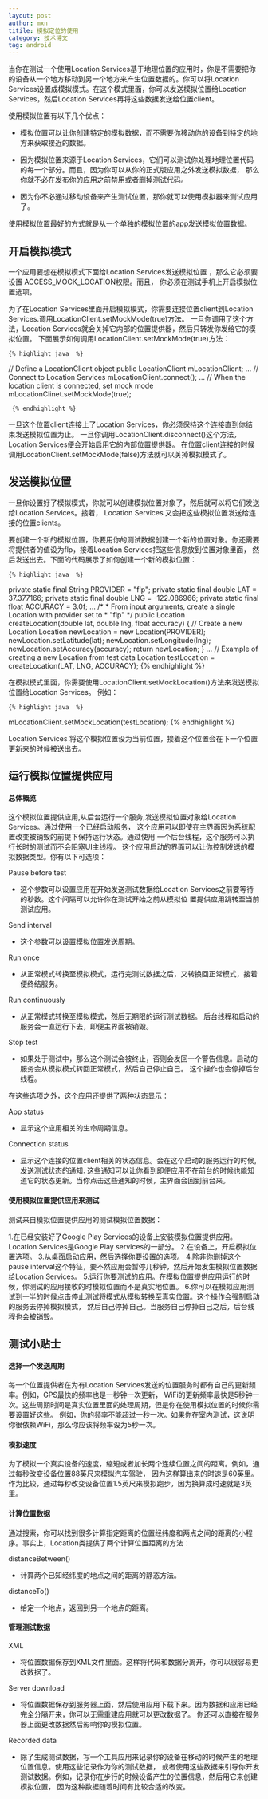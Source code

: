```yaml
---
layout: post
author: mxn
titile: 模拟定位的使用
category: 技术博文
tag: android
---
```


当你在测试一个使用Location Services基于地理位置的应用时，你是不需要把你的设备从一个地方移动到另一个地方来产生位置数据的。你可以将Location
Services设置成模拟模式。在这个模式里面，你可以发送模拟位置给Location Services，然后Location Services再将这些数据发送给位置client。

使用模拟位置有以下几个优点：

* 模拟位置可以让你创建特定的模拟数据，而不需要你移动你的设备到特定的地方来获取接近的数据。

* 因为模拟位置来源于Location Services，它们可以测试你处理地理位置代码的每一个部分。而且，因为你可以从你的正式版应用之外发送模拟数据，
那么你就不必在发布你的应用之前禁用或者删掉测试代码。

* 因为你不必通过移动设备来产生测试位置，那你就可以使用模拟器来测试应用了。

使用模拟位置最好的方式就是从一个单独的模拟位置的app发送模拟位置数据。

<!-- more -->

## 开启模拟模式

一个应用要想在模拟模式下面给Location Services发送模拟位置 ，那么它必须要设置 ACCESS_MOCK_LOCATION权限。而且，
你必须在测试手机上开启模拟位置选项。

为了在Location Services里面开启模拟模式，你需要连接位置client到Location Services.调用LocationClient.setMockMode(true)方法。
一旦你调用了这个方法，Location Services就会关掉它内部的位置提供器，然后只转发你发给它的模拟位置。
下面展示如何调用LocationClient.setMockMode(true)方法：

    {% highlight java  %}
// Define a LocationClient object
    public LocationClient mLocationClient;
    ...
    // Connect to Location Services
    mLocationClient.connect();
    ...
    // When the location client is connected, set mock mode
    mLocationClinet.setMockMode(true);

     {% endhighlight %}

一旦这个位置client连接上了Location Services，你必须保持这个连接直到你结束发送模拟位置为止。
一旦你调用LocationClient.disconnect()这个方法，Location Services便会开始启用它的内部位置提供器。
在位置client连接的时候调用LocationClient.setMockMode(false)方法就可以关掉模拟模式了。


## 发送模拟位置

一旦你设置好了模拟模式，你就可以创建模拟位置对象了，然后就可以将它们发送给Location Services。接着，
Location Services 又会把这些模拟位置发送给连接的位置clients。

要创建一个新的模拟位置，你要用你的测试数据创建一个新的位置对象。你还需要将提供者的值设为flp，接着Location Services把这些信息放到位置对象里面，
然后发送出去。下面的代码展示了如何创建一个新的模拟位置：

    {% highlight java  %}
  private static final String PROVIDER = "flp";
    private static final double LAT = 37.377166;
    private static final double LNG = -122.086966;
    private static final float ACCURACY = 3.0f;
    ...
    /*
     * From input arguments, create a single Location with provider set to
     * "flp"
     */
    public Location createLocation(double lat, double lng, float accuracy) {
        // Create a new Location
        Location newLocation = new Location(PROVIDER);
        newLocation.setLatitude(lat);
        newLocation.setLongitude(lng);
        newLocation.setAccuracy(accuracy);
        return newLocation;
    }
    ...
    // Example of creating a new Location from test data
    Location testLocation = createLocation(LAT, LNG, ACCURACY);
     {% endhighlight %}

在模拟模式里面，你需要使用LocationClient.setMockLocation()方法来发送模拟位置给Location Services。 例如：

    {% highlight java  %}
mLocationClient.setMockLocation(testLocation);
     {% endhighlight %}

Location Services 将这个模拟位置设为当前位置，接着这个位置会在下一个位置更新来的时候被送出去。

## 运行模拟位置提供应用

#### 总体概览

这个模拟位置提供应用,从后台运行一个服务,发送模拟位置对象给Location Services。通过使用一个已经启动服务，
这个应用可以即使在主界面因为系统配置改变被销毁的前提下保持运行状态。通过使用 一个后台线程，这个服务可以执行长时的测试而不会阻塞UI主线程。
这个应用启动的界面可以让你控制发送的模拟数据类型。你有以下可选项：

Pause before test

* 这个参数可以设置应用在开始发送测试数据给Location Services之前要等待的秒数。这个间隔可以允许你在测试开始之前从模拟位
置提供应用跳转至当前测试应用。

Send interval

* 这个参数可以设置模拟位置发送周期。

Run once

* 从正常模式转换至模拟模式，运行完测试数据之后，又转换回正常模式，接着便终结服务。

Run continuously

* 从正常模式转换至模拟模式，然后无期限的运行测试数据。 后台线程和启动的服务会一直运行下去，即便主界面被销毁。

Stop test

* 如果处于测试中，那么这个测试会被终止，否则会发回一个警告信息。启动的服务会从模拟模式转回正常模式，然后自己停止自己。
这个操作也会停掉后台线程。


在这些选项之外，这个应用还提供了两种状态显示：

App status

* 显示这个应用相关的生命周期信息。

Connection status

* 显示这个连接的位置client相关的状态信息。会在这个启动的服务运行的时候,发送测试状态的通知.
这些通知可以让你看到即便应用不在前台的时候也能知道它的状态更新。当你点击这些通知的时候，主界面会回到前台来。

#### 使用模拟位置提供应用来测试

测试来自模拟位置提供应用的测试模拟位置数据：

1.在已经安装好了Google Play Services的设备上安装模拟位置提供应用。Location Services是Google Play services的一部分。
2.在设备上，开启模拟位置选项。
3.从桌面启动应用，然后选择你要设置的选项。
4.除非你删掉这个pause interval这个特征，要不然应用会暂停几秒钟，然后开始发生模拟位置数据给Location Services。
5.运行你要测试的应用。在模拟位置提供应用运行的时候，你测试的应用接收的时模拟位置而不是真实地位置。
6.你可以在模拟应用测试到一半的时候点击停止测试将模式从模拟转换至真实位置。这个操作会强制启动的服务去停掉模拟模式，
然后自己停掉自己。当服务自己停掉自己之后，后台线程也会被销毁。


## 测试小贴士

#### 选择一个发送周期

每一个位置提供者在为有Location Services发送的位置服务时都有自己的更新频率。例如，GPS最快的频率也是一秒钟一次更新，
WiFi的更新频率最快是5秒钟一次。这些周期时间是真实位置里面的处理周期，但是你在使用模拟位置的时候你需要设置好这些。
例如，你的频率不能超过一秒一次。如果你在室内测试，这说明你很依赖WiFi，那么你应该将频率设为5秒一次。


#### 模拟速度

为了模拟一个真实设备的速度，缩短或者加长两个连续位置之间的距离。例如，通过每秒改变设备位置88英尺来模拟汽车驾驶，
因为这样算出来的时速是60英里。作为比较，通过每秒改变设备位置1.5英尺来模拟跑步，因为换算成时速就是3英里。


#### 计算位置数据

通过搜索，你可以找到很多计算指定距离的位置经纬度和两点之间的距离的小程序。事实上，Location类提供了两个计算位置距离的方法：

distanceBetween()

* 计算两个已知经纬度的地点之间的距离的静态方法。

distanceTo()

* 给定一个地点，返回到另一个地点的距离。

#### 管理测试数据

XML

* 将位置数据保存到XML文件里面。这样将代码和数据分离开，你可以很容易更改数据了。

Server download

* 将位置数据保存到服务器上面，然后使用应用下载下来。因为数据和应用已经完全分隔开来，你可以无需重建应用就可以更改数据了。
你还可以直接在服务器上面更改数据然后影响你的模拟位置。

Recorded data

* 除了生成测试数据，写一个工具应用来记录你的设备在移动的时候产生的地理位置信息。使用这些记录作为你的测试数据，
或者使用这些数据来引导你开发测试数据。例如，记录你在步行的时候设备产生的位置信息，然后用它来创建模拟位置，
因为这种数据随着时间有比较合适的改变。